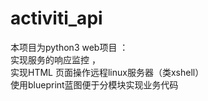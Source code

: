 # activiti_api
本项目为python3 web项目 ：   
实现服务的响应监控 ，  
实现HTML 页面操作远程linux服务器（类xshell）  
使用blueprint蓝图便于分模块实现业务代码
